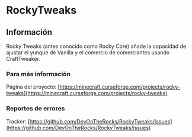 # RockyTweaks

## Información

Rocky Tweaks (antes conocido como Rocky Core) añade la capacidad de ajustar el yunque de Vanilla y el comercio de comerciantes usando CraftTweaker.

### Para más información

Página del proyecto: [https://minecraft.curseforge.com/projects/rocky-tweaks](https://minecraft.curseforge.com/projects/rocky-tweaks)

### Reportes de errores

Tracker: [https://github.com/DevOnTheRocks/RockyTweaks/issues](https://github.com/DevOnTheRocks/RockyTweaks/issues)
